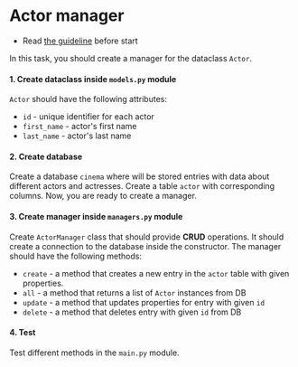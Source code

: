 # Actor manager

- Read [the guideline](https://github.com/mate-academy/py-task-guideline/blob/main/README.md) before start

In this task, you should create a manager for the dataclass `Actor`.

#### 1. Create dataclass inside `models.py` module
`Actor` should have the following attributes:
- `id` - unique identifier for each actor
- `first_name` - actor's first name
- `last_name` - actor's last name

#### 2. Create database
Create a database `cinema` where will be stored entries with data about different actors and actresses.
Create a table `actor` with corresponding columns.
Now, you are ready to create a manager.

#### 3. Create manager inside `managers.py` module
Create `ActorManager` class that should provide **CRUD** operations. 
It should create a connection to the database inside the constructor.
The manager should have the following methods:
- `create` - a method that creates a new entry in the `actor` table
with given properties.
- `all` - a method that returns a list of `Actor` instances from DB
- `update` - a method that updates properties for entry with given `id`
- `delete` - a method that deletes entry with given `id` from DB

#### 4. Test
Test different methods in the `main.py` module.
